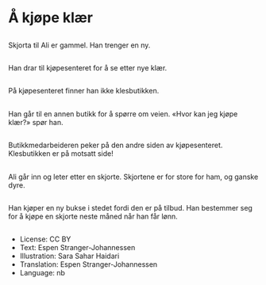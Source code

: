 # Å kjøpe klær

##
Skjorta til Ali er gammel. Han trenger en ny.

##
Han drar til kjøpesenteret for å se etter nye klær.

##
På kjøpesenteret finner han ikke klesbutikken.

##
Han går til en annen butikk for å spørre om veien. «Hvor kan jeg kjøpe klær?» spør han.

##
Butikkmedarbeideren peker på den andre siden av kjøpesenteret. Klesbutikken er på motsatt side!

##
Ali går inn og leter etter en skjorte. Skjortene er for store for ham, og ganske dyre.

##
Han kjøper en ny bukse i stedet fordi den er på tilbud. Han bestemmer seg for å kjøpe en skjorte neste måned når han får lønn.

##
* License: CC BY
* Text: Espen Stranger-Johannessen
* Illustration: Sara Sahar Haidari
* Translation: Espen Stranger-Johannessen
* Language: nb
